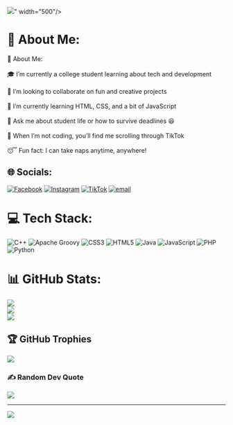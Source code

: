 ![](https://github.com/user-attachments/assets/d9ced1d7-c76e-44a4-a987-a8bea23d97cc)" width="500"/>

# 💫 About Me:
🌸 About Me:<br><br>🎓 I’m currently a college student learning about tech and development<br><br>🤝 I’m looking to collaborate on fun and creative projects<br><br>🌱 I’m currently learning HTML, CSS, and a bit of JavaScript<br><br>💬 Ask me about student life or how to survive deadlines 😆<br><br>📱 When I’m not coding, you’ll find me scrolling through TikTok<br><br>😴 Fun fact: I can take naps anytime, anywhere!


## 🌐 Socials:
[![Facebook](https://img.shields.io/badge/Facebook-%231877F2.svg?logo=Facebook&logoColor=white)](https://facebook.com/Azr) [![Instagram](https://img.shields.io/badge/Instagram-%23E4405F.svg?logo=Instagram&logoColor=white)](https://instagram.com/trnsyptr) [![TikTok](https://img.shields.io/badge/TikTok-%23000000.svg?logo=TikTok&logoColor=white)](https://tiktok.com/@nyzabila_) [![email](https://img.shields.io/badge/Email-D14836?logo=gmail&logoColor=white)](mailto:adzratri2@gmail.com) 

# 💻 Tech Stack:
![C++](https://img.shields.io/badge/c++-%2300599C.svg?style=for-the-badge&logo=c%2B%2B&logoColor=white) ![Apache Groovy](https://img.shields.io/badge/Apache%20Groovy-4298B8.svg?style=for-the-badge&logo=Apache+Groovy&logoColor=white) ![CSS3](https://img.shields.io/badge/css3-%231572B6.svg?style=for-the-badge&logo=css3&logoColor=white) ![HTML5](https://img.shields.io/badge/html5-%23E34F26.svg?style=for-the-badge&logo=html5&logoColor=white) ![Java](https://img.shields.io/badge/java-%23ED8B00.svg?style=for-the-badge&logo=openjdk&logoColor=white) ![JavaScript](https://img.shields.io/badge/javascript-%23323330.svg?style=for-the-badge&logo=javascript&logoColor=%23F7DF1E) ![PHP](https://img.shields.io/badge/php-%23777BB4.svg?style=for-the-badge&logo=php&logoColor=white) ![Python](https://img.shields.io/badge/python-3670A0?style=for-the-badge&logo=python&logoColor=ffdd54)
# 📊 GitHub Stats:
![](https://github-readme-stats.vercel.app/api?username=adzratri2-maker&theme=dark&hide_border=false&include_all_commits=false&count_private=false)<br/>
![](https://nirzak-streak-stats.vercel.app/?user=adzratri2-maker&theme=dark&hide_border=false)<br/>
![](https://github-readme-stats.vercel.app/api/top-langs/?username=adzratri2-maker&theme=dark&hide_border=false&include_all_commits=false&count_private=false&layout=compact)

## 🏆 GitHub Trophies
![](https://github-profile-trophy.vercel.app/?username=adzratri2-maker&theme=radical&no-frame=false&no-bg=false&margin-w=4)

### ✍️ Random Dev Quote
![](https://quotes-github-readme.vercel.app/api?type=horizontal&theme=radical)

---
[![](https://visitcount.itsvg.in/api?id=adzratri2-maker&icon=7&color=1)](https://visitcount.itsvg.in)

<!-- Proudly created with GPRM ( https://gprm.itsvg.in ) -->
